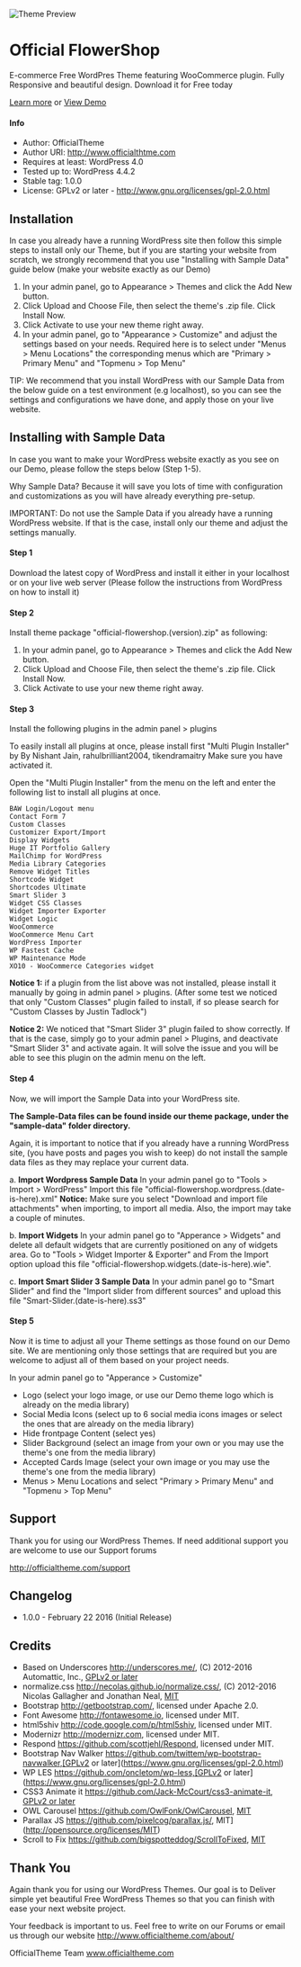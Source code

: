 ![Theme Preview](http://s17.postimg.org/itc0c0ibz/official_flowershop_github.jpg)

# Official FlowerShop

E-commerce Free WordPres Theme featuring WooCommerce plugin. Fully Responsive and beautiful design. Download it for Free today

[Learn more](http://www.officialtheme.com/themes/official-flowershop/) or 
[View Demo](http://official-flowershop.cloudaccess.host/)

#### Info

* Author: OfficialTheme
* Author URI: http://www.officialthtme.com
* Requires at least: WordPress 4.0
* Tested up to: WordPress 4.4.2
* Stable tag: 1.0.0
* License: GPLv2 or later - http://www.gnu.org/licenses/gpl-2.0.html


## Installation
In case you already have a running WordPress site then follow this simple steps to install only our Theme, but if you are starting your website from scratch, we strongly recommend that you use "Installing with Sample Data" guide below (make your website exactly as our Demo)

1. In your admin panel, go to Appearance > Themes and click the Add New button.
2. Click Upload and Choose File, then select the theme's .zip file. Click Install Now.
3. Click Activate to use your new theme right away.
4. In your admin panel, go to "Appearance > Customize" and adjust the settings based on your needs. Required here is to select under  "Menus > Menu Locations" the corresponding menus which are "Primary > Primary Menu" and "Topmenu > Top Menu"

TIP: We recommend that you install WordPress with our Sample Data from the below guide on a test environment (e.g localhost), so you can see the settings and configurations we have done, and apply those on your live website.


## Installing with Sample Data
In case you want to make your WordPress website exactly as you see on our Demo, please follow the steps below (Step 1-5).

Why Sample Data? Because it will save you lots of time with configuration and customizations as you will have already everything pre-setup.

IMPORTANT: Do not use the Sample Data if you already have a running WordPress website. If that is the case, install only our theme and adjust the settings manually. 


#### Step 1
Download the latest copy of WordPress and install it either in your localhost
or on your live web server (Please follow the instructions from
WordPress on how to install it)


#### Step 2
Install theme package "official-flowershop.(version).zip" as following:

1. In your admin panel, go to Appearance > Themes and click the Add New button.
2. Click Upload and Choose File, then select the theme's .zip file. Click Install Now.
3. Click Activate to use your new theme right away.


#### Step 3
Install the following plugins in the admin panel > plugins

To easily install all plugins at once, please install first 
"Multi Plugin Installer" by By Nishant Jain, rahulbrilliant2004, tikendramaitry
Make sure you have activated it.

Open the "Multi Plugin Installer" from the menu on the left and enter the following list to install all plugins at once.


```
BAW Login/Logout menu
Contact Form 7
Custom Classes
Customizer Export/Import
Display Widgets
Huge IT Portfolio Gallery
MailChimp for WordPress
Media Library Categories
Remove Widget Titles
Shortcode Widget
Shortcodes Ultimate
Smart Slider 3
Widget CSS Classes
Widget Importer Exporter
Widget Logic
WooCommerce
WooCommerce Menu Cart
WordPress Importer
WP Fastest Cache
WP Maintenance Mode
XO10 - WooCommerce Categories widget
```


**Notice 1:** if a plugin from the list above was not installed, please install it manually by going in admin panel > plugins. 
(After some test we noticed that only "Custom Classes" plugin failed to install, if so please search for "Custom Classes by Justin Tadlock") 

**Notice 2:** We noticed that "Smart Slider 3" plugin failed to show correctly. If that is the case, simply go to your admin panel > Plugins, and deactivate "Smart Slider 3" and activate again. It will solve the issue and you will be able to see this plugin on the admin menu on the left.


#### Step 4
Now, we will import the Sample Data into your WordPress site. 

**The Sample-Data files can be found inside our theme package, under the "sample-data" folder directory.**

Again, it is important to notice that if you already have a running WordPress site, (you have posts and pages you wish to keep) do not install the sample data files as they may replace your current data.

a. **Import Wordpress Sample Data** 
In your admin panel go to "Tools > Import > WordPress"
Import this file "official-flowershop.wordpress.(date-is-here).xml"
**Notice:** Make sure you select "Download and import file attachments" when importing, to import all media. Also, the import may take a couple of minutes.

b. **Import Widgets**
In your admin panel go to "Apperance > Widgets" and delete all default widgets that are currently positioned on any of widgets area. 
Go to "Tools > Widget Importer & Exporter" and From the Import option upload this file "official-flowershop.widgets.(date-is-here).wie". 

c. **Import Smart Slider 3 Sample Data**
In your admin panel go to "Smart Slider" and find the "Import slider from different sources" and upload this file "Smart-Slider.(date-is-here).ss3"


#### Step 5
Now it is time to adjust all your Theme settings as those found on our Demo site. We are mentioning only those settings that are required but you are welcome to adjust all of them based on your project needs.

In your admin panel go to "Apperance > Customize"

- Logo (select your logo image, or use our Demo theme logo which is already on the media library)
- Social Media Icons (select up to 6 social media icons images or select the ones that are already on the media library)
- Hide frontpage Content (select yes)
- Slider Background (select an image from your own or you may use the theme's one from the media library)
-  Accepted Cards Image (select your own image or you may use the theme's one from the media library)
-  Menus > Menu Locations and select "Primary > Primary Menu" and "Topmenu > Top Menu"


## Support
Thank you for using our WordPress Themes. If need additional support you are welcome to use our Support forums

http://officialtheme.com/support

## Changelog
* 1.0.0 - February 22 2016 (Initial Release)


## Credits
* Based on Underscores http://underscores.me/, (C) 2012-2016 Automattic, Inc., [GPLv2 or later](https://www.gnu.org/licenses/gpl-2.0.html)
* normalize.css http://necolas.github.io/normalize.css/, (C) 2012-2016 Nicolas Gallagher and Jonathan Neal, [MIT](http://opensource.org/licenses/MIT)
* Bootstrap http://getbootstrap.com/, licensed under Apache 2.0.
* Font Awesome http://fontawesome.io, licensed under MIT.
* html5shiv http://code.google.com/p/html5shiv, licensed under MIT.
* Modernizr http://modernizr.com, licensed under MIT.
* Respond https://github.com/scottjehl/Respond, licensed under MIT.
* Bootstrap Nav Walker https://github.com/twittem/wp-bootstrap-navwalker,[GPLv2 or later](https://www.gnu.org/licenses/gpl-2.0.html)
* WP LES https://github.com/oncletom/wp-less,[GPLv2 or later](https://www.gnu.org/licenses/gpl-2.0.html)
* CSS3 Animate it https://github.com/Jack-McCourt/css3-animate-it, [GPLv2 or later](https://www.gnu.org/licenses/gpl-2.0.html)
* OWL Carousel https://github.com/OwlFonk/OwlCarousel, [MIT](http://opensource.org/licenses/MIT)
* Parallax JS https://github.com/pixelcog/parallax.js/, MIT](http://opensource.org/licenses/MIT)
* Scroll to Fix https://github.com/bigspotteddog/ScrollToFixed, [MIT](http://opensource.org/licenses/MIT)

## Thank You
Again thank you for using our WordPress Themes. Our goal is to Deliver simple yet beautiful Free WordPress Themes so that you can finish with ease your next website project. 

Your feedback is important to us. Feel free to write on our Forums or email us through our website
http://www.officialtheme.com/about/

OfficialTheme Team
www.officialtheme.com
